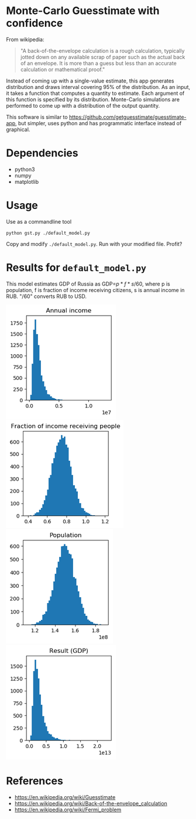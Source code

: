 # Monte-Carlo Guesstimate with confidence

From wikipedia:

> "A back-of-the-envelope calculation is a rough calculation, typically jotted down on any available scrap of paper such as the actual back of an envelope. It is more than a guess but less than an accurate calculation or mathematical proof."

Instead of coming up with a single-value estimate, this app generates distribution and draws interval covering 95% of the distribution.
As an input, it takes a function that computes a quantity to estimate.
Each argument of this function is specified by its distribution.
Monte-Carlo simulations are performed to come up with a distribution of the output quantity.


This software is similar to
<https://github.com/getguesstimate/guesstimate-app>, but simpler, uses python
and has programmatic interface instead of graphical.

# Dependencies

* python3
* numpy
* matplotlib

# Usage

Use as a commandline tool
```{.bash}
python gst.py ./default_model.py
```

Copy and modify `./default_model.py`.
Run with your modified file. Profit?

# Results for `default_model.py`


This model estimates GDP of Russia as GDP=$p*f*s/60$, where p is population, f is fraction of
income receiving citizens, s is annual income in RUB. "/60" converts RUB to USD.

![](Annual_income.png)
![](Fraction_of_income_receiving_people.png)
![](Population.png)
![](Result_(GDP).png)

# References

* <https://en.wikipedia.org/wiki/Guesstimate>
* <https://en.wikipedia.org/wiki/Back-of-the-envelope_calculation>
* <https://en.wikipedia.org/wiki/Fermi_problem>

